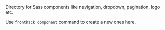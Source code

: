Directory for Sass components like navigation, dropdown, pagination, logo etc.

Use `fronthack component` command to create a new ones here.
